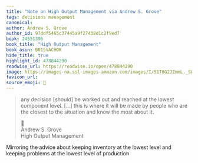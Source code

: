 ```yaml
---
title: "Note on High Output Management via Andrew S. Grove"
tags: decisions management
canonical: 
author: Andrew S. Grove
author_id: 97ddf5465c37445a9f27438d1c2f9ed7
book: 24551396
book_title: "High Output Management"
book_asin: B015VACHOK
hide_title: true
highlight_id: 478844290
readwise_url: https://readwise.io/open/478844290
image: https://images-na.ssl-images-amazon.com/images/I/51T8G2JZmmL._SL200_.jpg
favicon_url: 
source_emoji: 📕
---
```


> any decision [should] be worked out and reached at the lowest component level. [...] this is where it will be made by people who are the closest to the situation and know the most about it.
> <div class="quoteback-footer"><div class="quoteback-avatar"><span class="mini-emoji"> 📕</span></div><div class="quoteback-metadata"><div class="metadata-inner"><span style="display:none">FROM:</span><div aria-label="Andrew S. Grove" class="quoteback-author"> Andrew S. Grove</div><div aria-label="High Output Management" class="quoteback-title"> High Output Management</div></div></div></div>

Mirroring the advice about keeping inventory at the lowest level and keeping problems at the lowest level of production